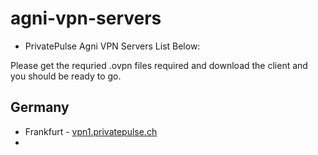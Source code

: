 # agni-vpn-servers
* PrivatePulse Agni VPN Servers List Below:

Please get the requried .ovpn files required and download the client and you should be ready to go.

## Germany
* Frankfurt - [vpn1.privatepulse.ch](https://github.com/tHeStRyNg/agni-vpn-servers/blob/main/vpn_node_1_privatepulse.ch.ovpn)
* 
